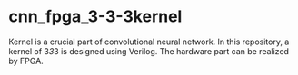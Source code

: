 # cnn_fpga_3-3-3kernel
Kernel is a crucial part of convolutional neural network. In this repository, a kernel of 3*3*3 is designed using Verilog. The hardware part can be realized by FPGA.
